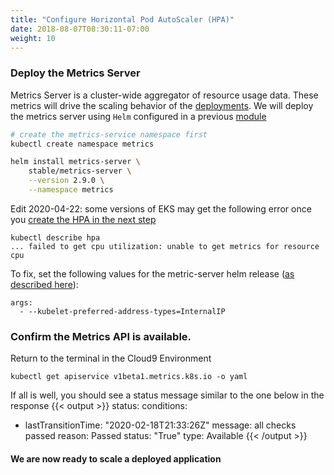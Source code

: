 ```yaml
---
title: "Configure Horizontal Pod AutoScaler (HPA)"
date: 2018-08-07T08:30:11-07:00
weight: 10
---
```


### Deploy the Metrics Server
Metrics Server is a cluster-wide aggregator of resource usage data. These metrics will drive the scaling behavior of the [deployments](https://kubernetes.io/docs/concepts/workloads/controllers/deployment/). We will deploy the metrics server using `Helm` configured in a previous [module](/beginner/060_helm/helm_intro/install/index.html)

```sh
# create the metrics-service namespace first
kubectl create namespace metrics

helm install metrics-server \
    stable/metrics-server \
    --version 2.9.0 \
    --namespace metrics
```

Edit 2020-04-22: some versions of EKS may get the following error once you [create the HPA in the next step](https://eksworkshop.com/scaling/test_hpa/) 

```
kubectl describe hpa
... failed to get cpu utilization: unable to get metrics for resource cpu
```

To fix, set the following values for the metric-server helm release ([as described here](https://dev.to/setevoy/kubernetes-running-metrics-server-in-aws-eks-for-a-kubernetes-pod-autoscaler-4m9)):

```
args:
  - --kubelet-preferred-address-types=InternalIP
```

### Confirm the Metrics API is available.

Return to the terminal in the Cloud9 Environment
```
kubectl get apiservice v1beta1.metrics.k8s.io -o yaml
```
If all is well, you should see a status message similar to the one below in the response
{{< output >}}
status:
  conditions:
  - lastTransitionTime: "2020-02-18T21:33:26Z"
    message: all checks passed
    reason: Passed
    status: "True"
    type: Available
{{< /output >}}

#### We are now ready to scale a deployed application
